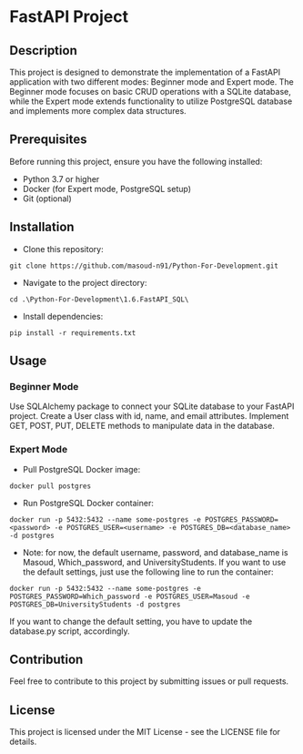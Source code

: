 # FastAPI Project
## Description
This project is designed to demonstrate the implementation of a FastAPI application with two different modes: Beginner mode and Expert mode. The Beginner mode focuses on basic CRUD operations with a SQLite database, while the Expert mode extends functionality to utilize PostgreSQL database and implements more complex data structures.


## Prerequisites
Before running this project, ensure you have the following installed:

- Python 3.7 or higher
- Docker (for Expert mode, PostgreSQL setup)
- Git (optional)


## Installation
- Clone this repository:
```
git clone https://github.com/masoud-n91/Python-For-Development.git
```

- Navigate to the project directory:
```
cd .\Python-For-Development\1.6.FastAPI_SQL\
```

- Install dependencies:
```
pip install -r requirements.txt
```

## Usage
### Beginner Mode
Use SQLAlchemy package to connect your SQLite database to your FastAPI project.
Create a User class with id, name, and email attributes.
Implement GET, POST, PUT, DELETE methods to manipulate data in the database.


### Expert Mode

- Pull PostgreSQL Docker image:
```
docker pull postgres
```

- Run PostgreSQL Docker container:
```
docker run -p 5432:5432 --name some-postgres -e POSTGRES_PASSWORD=<password> -e POSTGRES_USER=<username> -e POSTGRES_DB=<database_name> -d postgres
```

- Note: for now, the default username, password, and database_name is Masoud, Which_password, and UniversityStudents. If you want to use the default settings, just use the following line to run the container:

```
docker run -p 5432:5432 --name some-postgres -e POSTGRES_PASSWORD=Which_password -e POSTGRES_USER=Masoud -e POSTGRES_DB=UniversityStudents -d postgres
```

If you want to change the default setting, you have to update the database.py script, accordingly.


## Contribution
Feel free to contribute to this project by submitting issues or pull requests.

## License
This project is licensed under the MIT License - see the LICENSE file for details.